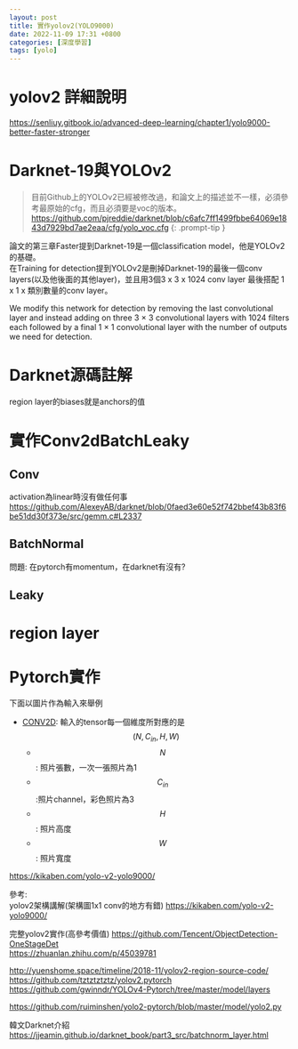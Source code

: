 ```yaml
---
layout: post
title: 實作yolov2(YOLO9000)
date: 2022-11-09 17:31 +0800
categories: [深度學習]
tags: [yolo]
---
```

# yolov2 詳細說明
https://senliuy.gitbook.io/advanced-deep-learning/chapter1/yolo9000-better-faster-stronger

# Darknet-19與YOLOv2
> 目前Github上的YOLOv2已經被修改過，和論文上的描述並不一樣，必須參考最原始的cfg，而且必須要是voc的版本。  
> https://github.com/pjreddie/darknet/blob/c6afc7ff1499fbbe64069e1843d7929bd7ae2eaa/cfg/yolo_voc.cfg
{: .prompt-tip }

論文的第三章Faster提到Darknet-19是一個classification model，他是YOLOv2的基礎。  
在Training for detection提到YOLOv2是刪掉Darknet-19的最後一個conv layers(以及他後面的其他layer)，並且用3個3 x 3 x 1024 conv layer 最後搭配 1 x 1 x 類別數量的conv layer。

We modify this network for detection by removing the last convolutional layer and instead adding on three 3 × 3 convolutional layers with 1024 filters each followed by a final 1 × 1 convolutional layer with the number of outputs we need for detection.

# Darknet源碼註解
region layer的biases就是anchors的值




# 實作Conv2dBatchLeaky

## Conv
activation為linear時沒有做任何事 https://github.com/AlexeyAB/darknet/blob/0faed3e60e52f742bbef43b83f6be51dd30f373e/src/gemm.c#L2337  


## BatchNormal

問題:
在pytorch有momentum，在darknet有沒有?
## Leaky

# region layer



# Pytorch實作
下面以圖片作為輸入來舉例
* [CONV2D](https://pytorch.org/docs/stable/generated/torch.nn.Conv2d.html?highlight=conv2d#conv2d): 輸入的tensor每一個維度所對應的是$$(N,C_{in},H,W)$$
  * $$N$$: 照片張數，一次一張照片為1
  * $$C_{in}$$:照片channel，彩色照片為3
  * $$H$$: 照片高度
  * $$W$$: 照片寬度

https://kikaben.com/yolo-v2-yolo9000/  



參考:  
yolov2架構講解(架構圖1x1 conv的地方有錯)
https://kikaben.com/yolo-v2-yolo9000/

完整yolov2實作(高參考價值)
https://github.com/Tencent/ObjectDetection-OneStageDet  
https://zhuanlan.zhihu.com/p/45039781  

http://yuenshome.space/timeline/2018-11/yolov2-region-source-code/  
https://github.com/tztztztztz/yolov2.pytorch  
https://github.com/gwinndr/YOLOv4-Pytorch/tree/master/model/layers  

https://github.com/ruiminshen/yolo2-pytorch/blob/master/model/yolo2.py  


韓文Darknet介紹
https://jjeamin.github.io/darknet_book/part3_src/batchnorm_layer.html